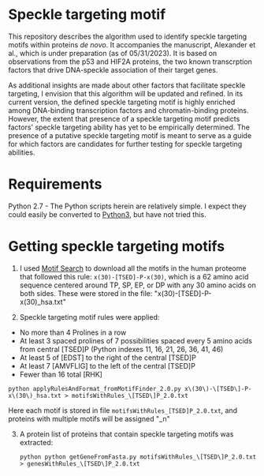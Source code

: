 # Speckle targeting motif
This repository describes the algorithm used to identify speckle targeting motifs within proteins *de novo*. It accompanies the manuscript, Alexander et al., which is under preparation (as of 05/31/2023). It is based on observations from the p53 and HIF2A proteins, the two known transcrption factors that drive DNA-speckle association of their target genes. 

As additional insights are made about other factors that facilitate speckle targeting, I envision that this algorithm will be updated and refined. In its current version, the defined speckle targeting motif is highly enriched among DNA-binding transcription factors and chromatin-binding proteins. However, the extent that presence of a speckle targeting motif predicts factors' speckle targeting ability has yet to be empirically determined. The presence of a putative speckle targeting motif is meant to serve as a guide for which factors are candidates for further testing for speckle targeting abilities. 

# Requirements
Python 2.7 - The Python scripts herein are relatively simple. I expect they could easily be converted to [Python3](https://python2to3.com/), but have not tried this.

# Getting speckle targeting motifs
1. I used [Motif Search](https://www.genome.jp/tools/motif/MOTIF2.html) to download all the motifs in the human proteome that followed this rule: ```x(30)-[TSED]-P-x(30)```, which is a 62 amino acid sequence centered around TP, SP, EP, or DP with any 30 amino acids on both sides. These were stored in the file: "x(30)-[TSED]-P-x(30)_hsa.txt"

2. Speckle targeting motif rules were applied:
  * No more than 4 Prolines in a row
  * At least 3 spaced prolines of 7 possibilities spaced every 5 amino acids from central [TSED]P (Python indexes 11, 16, 21, 26, 36, 41, 46)
  * At least 5 of [EDST] to the right of the central [TSED]P
  * At least 7 [AMVFLIG] to the left of the central [TSED]P
  * Fewer than 16 total [RHK]
  
   ```python applyRulesAndFormat_fromMotifFinder_2.0.py x\(30\)-\[TSED\]-P-x\(30\)_hsa.txt > motifsWithRules_\[TSED\]P_2.0.txt```
  
   Here each motif is stored in file ```motifsWithRules_[TSED]P_2.0.txt```, and proteins with multiple motifs will be assigned "\_n"
  
3. A protein list of proteins that contain speckle targeting motifs was extracted:

   ```python python getGeneFromFasta.py motifsWithRules_\[TSED\]P_2.0.txt > genesWithRules_\[TSED\]P_2.0.txt```




